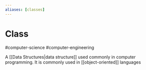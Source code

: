 ```yaml
---
aliases: [classes]
---
```

# Class
#computer-science #computer-engineering 

A [[Data Structures|data structure]] used commonly in computer programming. It is commonly used in [[object-oriented]] languages 
